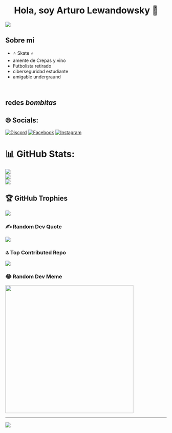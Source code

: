 <div align="center">
<h1 align="center">Hola, soy Arturo Lewandowsky 👋</h1>
</div></div>
                                  <img src="https://img.freepik.com/foto-gratis/sistema-seguridad-bloquea-datos-seguridad-informatica-generados-ia_188544-26239.jpg?size=626&ext=jpg&ga=GA1.1.1488620777.1712707200&semt=sph">


## Sobre mi

- ⭐ Skate ⭐ 
- amente de Crepas y vino
- Futbolista retirado
- ciberseguridad estudiante
- amigable undergraund

<br>

## redes *bombitas*

## 🌐 Socials:
[![Discord](https://img.shields.io/badge/Discord-%237289DA.svg?logo=discord&logoColor=white)](https://discord.gg/1200508508420972627) [![Facebook](https://img.shields.io/badge/Facebook-%231877F2.svg?logo=Facebook&logoColor=white)](https://facebook.com/https://www.facebook.com/profile.php?id=100010118974959) [![Instagram](https://img.shields.io/badge/Instagram-%23E4405F.svg?logo=Instagram&logoColor=white)](https://instagram.com/http://Instagram.com/arturosky_7) 
# 📊 GitHub Stats:
![](https://github-readme-stats.vercel.app/api?username=Arturodeamerike&theme=dark&hide_border=false&include_all_commits=false&count_private=false)<br/>
![](https://github-readme-streak-stats.herokuapp.com/?user=Arturodeamerike&theme=dark&hide_border=false)<br/>
![](https://github-readme-stats.vercel.app/api/top-langs/?username=Arturodeamerike&theme=dark&hide_border=false&include_all_commits=false&count_private=false&layout=compact)

## 🏆 GitHub Trophies
![](https://github-profile-trophy.vercel.app/?username=Arturodeamerike&theme=radical&no-frame=false&no-bg=true&margin-w=4)

### ✍️ Random Dev Quote
![](https://quotes-github-readme.vercel.app/api?type=horizontal&theme=dark)

### 🔝 Top Contributed Repo
![](https://github-contributor-stats.vercel.app/api?username=Arturodeamerike&limit=5&theme=juicyfresh&combine_all_yearly_contributions=true)

### 😂 Random Dev Meme
<img src='https://randommeme-five.vercel.app/' style="height: 400px;"/>

---
[![](https://visitcount.itsvg.in/api?id=Arturodeamerike&icon=0&color=0)](https://visitcount.itsvg.in)

<!-- Proudly created with GPRM ( https://gprm.itsvg.in ) -->
